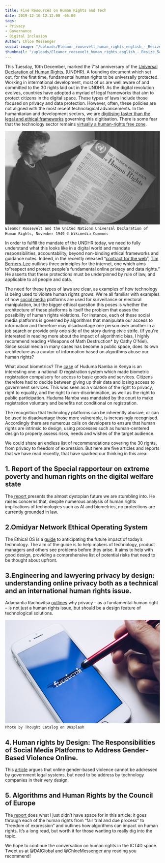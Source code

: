```yaml
---
title: Five Resources on Human Rights and Tech
date: 2019-12-10 12:12:00 -05:00
tags:
- Privacy
- Governance
- Digital Inclusion
Author: Chloe Messenger
social-image: "/uploads/Eleanor_roosevelt_human_rights_english_-_Resize_548w.jpg-f6b73d.png"
thumbnail: "/uploads/Eleanor_roosevelt_human_rights_english_-_Resize_548w.jpg-f6b73d.png"
---
```


This Tuesday, 10th December, marked the 71st anniversary of the [Universal Declaration of Human Rights.](https://www.un.org/en/universal-declaration-human-rights/) (UNDHR). A founding document which set out, for the first time, fundamental human rights to be universally protected. Working in international development, most of us are well aware of and committed to the 30 rights laid out in the UNDHR. As the digital revolution evolves, countries have adopted a myriad of legal frameworks that  aim to protect citizens in the digital space. These types of laws include those focused on  privacy and data protection. However, often, these policies are not  aligned with the most recent technological advancements. In the humanitarian and development sectors, we are [digitising faster than the legal and ethical frameworks](https://reliefweb.int/report/world/future-financial-assistance-outlook-2030-enaresfr) governing this digitisation. There is some fear that the technology sector remains [virtually a human-rights free zone](https://www.ohchr.org/EN/NewsEvents/Pages/DisplayNews.aspx?NewsID=25156).

![Eleanor_roosevelt_human_rights_english_-_Resize_548w.jpg.png](/uploads/Eleanor_roosevelt_human_rights_english_-_Resize_548w.jpg.png)`Eleanor Roosevelt and the United Nations Universal Declaration of Human Rights, November 1949 © Wikimedia Commons`
<!--more-->

In order to fulfill the mandate of the UNDHR today, we need to fully understand what this looks like in a digital world and mandate responsibilities, accountability, beyond non-binding ethical frameworks and guidance notes. Indeed, in the recently released “[contract for the web](https://contractfortheweb.org/principles/principle-3-respect-and-protect-peoples-fundamental-online-privacy-and-data-rights/)”, [Tim Berners-Lee](https://webfoundation.org/about/sir-tim-berners-lee/) outlines three principles for the internet, one which aims to“respect and protect people's fundamental online privacy and data rights.”  He asserts that these protections must be underpinned by rule of law, and applicable to all people and data.

The need for these types of laws are clear, as examples of  how technology is being used to violate human rights grows. We're all familiar with examples of how [social media](https://www.freedomonthenet.org/report/freedom-on-the-net/2019/the-crisis-of-social-media) platforms are used for surveillance or electoral manipulation, but the bigger ethical question this poses is whether the architecture of these platforms is itself the problem that eases the possibility of human rights violations. For instance, each of these social media platforms is governed by algorithms that manipulate our access to information and therefore may disadvantage one person over another in a job search or provide only one side of the story during civic strife. (If you're interested in reading more about the impact of algorithmic bias, I highly recommend reading \*Weapons of Math Destruction\* by Cathy O'Niel). Since social media in many cases has become a public space, does its own architecture as a curator of information based on algorithms abuse our human rights?

What about biometrics? The [case](https://www.aljazeera.com/indepth/opinion/kenya-huduma-data-commodification-government-tyranny-190806134307370.html) of Huduma Namba in Kenya is an interesting one: a national ID registration system which made biometric registration compulsory for access to basic goods and services. Citizens therefore had to decide between giving up their data and losing access to government services. This was seen as a violation of the right to privacy, right to equality, and the right to non-discrimination, as well as the right to public participation. Huduma Namba was mandated by the court to make registration voluntary and benefits not conditional on registration.

The recognition that technology platforms can be inherently abusive, or can be used to disadvantage those more vulnerable, is increasingly recognised. Accordingly there are numerous calls on developers to ensure that human rights are intrinsic to design, using processes such as human-centered design to properly assess risks, needs and wishes of the target audience.

We could share an endless list of recommendations covering the 30 rights, from privacy to freedom of expression. But here are five articles and reports that we have read recently, that have sparked our thinking in this area:

## 1. Report of the Special rapporteur on extreme poverty and human rights on the digital welfare state

The[ report ](https://undocs.org/A/74/493)presents the almost dystopian future we are stumbling into. He raises concerns that, despite numerous analysis of human rights implications of technologies such as AI and biometrics, no protections are currently grounded in law.

## 2.Omidyar Network Ethical Operating System

The Ethical OS is a [guide](https://www.omidyar.com/investees/ethical-os) to anticipating the future impact of today’s technology. The aim of the guide is to help makers of technology, product managers and others see problems before they arise. It aims to help with good design, providing a comprehensive list of potential risks that need to be thought about upfront.

## 3.Engineering and lawyering privacy by design: understanding online privacy both as a technical and an international human rights issue.

Adamantia Rachovitsa [outlines](https://academic.oup.com/ijlit/article/24/4/374/2566975) why privacy – as a fundamental human right – is not just a human rights issue, but should be a design feature of technological solutions.

![thought-catalog-tRL_Rkh6D8o-unsplash.jpg](/uploads/thought-catalog-tRL_Rkh6D8o-unsplash.jpg)`Photo by Thought Catalog on Unsplash`

## 4. Human rights by Design: The Responsibilities of Social Media Platforms to Address Gender‐Based Violence Online.

This [article](https://onlinelibrary.wiley.com/doi/full/10.1002/poi3.185) argues that online gender-based violence cannot be addressed by government legal systems, but need to be address by technology companies in their very design.

## 5. Algorithms and Human Rights by the Council of Europe

The[ report ](https://rm.coe.int/algorithms-and-human-rights-en-rev/16807956b5)does what I just didn’t have space for in this article: it goes through each of the human rights from “fair trial and due process” to “freedom of expression” and outlines how algorithms can impact on human rights. It’s a long read, but worth it for those wanting to really dig into the topic.

We hope to continue the conversation on human rights in the ICT4D space. Tweet us at @DAIGlobal and @ChloeMessenger any reading you recommend!